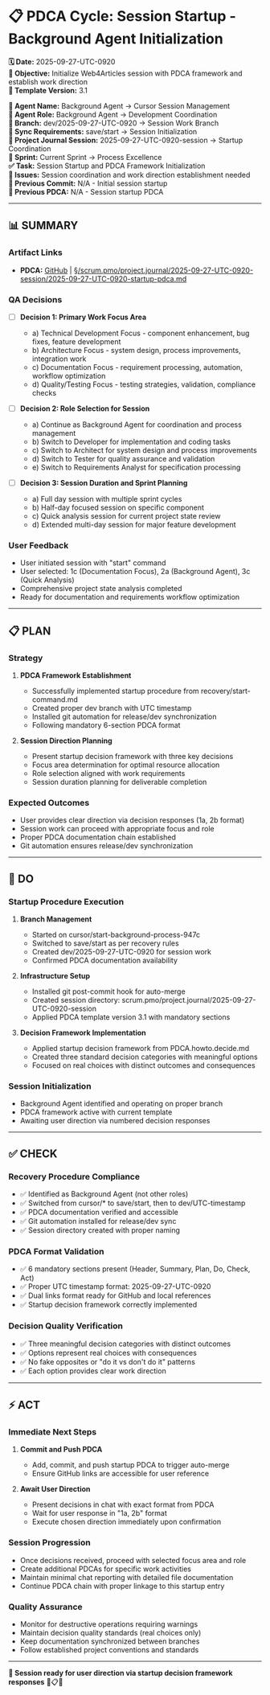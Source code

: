 # 📋 **PDCA Cycle: Session Startup - Background Agent Initialization**

**🗓️ Date:** 2025-09-27-UTC-0920  
**🎯 Objective:** Initialize Web4Articles session with PDCA framework and establish work direction  
**🎯 Template Version:** 3.1  

**👤 Agent Name:** Background Agent → Cursor Session Management  
**👤 Agent Role:** Background Agent → Development Coordination  
**👤 Branch:** dev/2025-09-27-UTC-0920 → Session Work Branch  
**🔄 Sync Requirements:** save/start → Session Initialization  
**🎯 Project Journal Session:** 2025-09-27-UTC-0920-session → Startup Coordination  
**🎯 Sprint:** Current Sprint → Process Excellence  
**✅ Task:** Session Startup and PDCA Framework Initialization  
**🚨 Issues:** Session coordination and work direction establishment needed  
**📎 Previous Commit:** N/A - Initial session startup  
**🔗 Previous PDCA:** N/A - Session startup PDCA  

---

## **📊 SUMMARY**

### **Artifact Links**
- **PDCA:** [GitHub](https://github.com/Cerulean-Circle-GmbH/Web4Articles/blob/dev/2025-09-27-UTC-0920/scrum.pmo/project.journal/2025-09-27-UTC-0920-session/2025-09-27-UTC-0920-startup-pdca.md) | [§/scrum.pmo/project.journal/2025-09-27-UTC-0920-session/2025-09-27-UTC-0920-startup-pdca.md](./2025-09-27-UTC-0920-startup-pdca.md)

### **QA Decisions**
- [ ] **Decision 1: Primary Work Focus Area**
  - a) Technical Development Focus - component enhancement, bug fixes, feature development
  - b) Architecture Focus - system design, process improvements, integration work  
  - c) Documentation Focus - requirement processing, automation, workflow optimization
  - d) Quality/Testing Focus - testing strategies, validation, compliance checks

- [ ] **Decision 2: Role Selection for Session**
  - a) Continue as Background Agent for coordination and process management
  - b) Switch to Developer for implementation and coding tasks
  - c) Switch to Architect for system design and process improvements
  - d) Switch to Tester for quality assurance and validation
  - e) Switch to Requirements Analyst for specification processing

- [ ] **Decision 3: Session Duration and Sprint Planning**
  - a) Full day session with multiple sprint cycles
  - b) Half-day focused session on specific component
  - c) Quick analysis session for current project state review
  - d) Extended multi-day session for major feature development

### **User Feedback**
- User initiated session with "start" command
- User selected: 1c (Documentation Focus), 2a (Background Agent), 3c (Quick Analysis)
- Comprehensive project state analysis completed
- Ready for documentation and requirements workflow optimization

---

## **📋 PLAN**

### **Strategy**
1. **PDCA Framework Establishment**
   - Successfully implemented startup procedure from recovery/start-command.md
   - Created proper dev branch with UTC timestamp
   - Installed git automation for release/dev synchronization
   - Following mandatory 6-section PDCA format

2. **Session Direction Planning**
   - Present startup decision framework with three key decisions
   - Focus area determination for optimal resource allocation  
   - Role selection aligned with work requirements
   - Session duration planning for deliverable completion

### **Expected Outcomes**
- User provides clear direction via decision responses (1a, 2b format)
- Session work can proceed with appropriate focus and role
- Proper PDCA documentation chain established
- Git automation ensures release/dev synchronization

---

## **🔧 DO**

### **Startup Procedure Execution**
1. **Branch Management**
   - Started on cursor/start-background-process-947c
   - Switched to save/start as per recovery rules
   - Created dev/2025-09-27-UTC-0920 for session work
   - Confirmed PDCA documentation availability

2. **Infrastructure Setup**
   - Installed git post-commit hook for auto-merge
   - Created session directory: scrum.pmo/project.journal/2025-09-27-UTC-0920-session
   - Applied PDCA template version 3.1 with mandatory sections

3. **Decision Framework Implementation**
   - Applied startup decision framework from PDCA.howto.decide.md
   - Created three standard decision categories with meaningful options
   - Focused on real choices with distinct outcomes and consequences

### **Session Initialization**
- Background Agent identified and operating on proper branch
- PDCA framework active with current template
- Awaiting user direction via numbered decision responses

---

## **✅ CHECK**

### **Recovery Procedure Compliance**
- ✅ Identified as Background Agent (not other roles)
- ✅ Switched from cursor/* to save/start, then to dev/UTC-timestamp
- ✅ PDCA documentation verified and accessible
- ✅ Git automation installed for release/dev sync
- ✅ Session directory created with proper naming

### **PDCA Format Validation**
- ✅ 6 mandatory sections present (Header, Summary, Plan, Do, Check, Act)
- ✅ Proper UTC timestamp format: 2025-09-27-UTC-0920
- ✅ Dual links format ready for GitHub and local references
- ✅ Startup decision framework correctly implemented

### **Decision Quality Verification**
- ✅ Three meaningful decision categories with distinct outcomes
- ✅ Options represent real choices with consequences
- ✅ No fake opposites or "do it vs don't do it" patterns
- ✅ Each option provides clear work direction

---

## **⚡ ACT**

### **Immediate Next Steps**
1. **Commit and Push PDCA**
   - Add, commit, and push startup PDCA to trigger auto-merge
   - Ensure GitHub links are accessible for user reference

2. **Await User Direction**
   - Present decisions in chat with exact format from PDCA
   - Wait for user response in "1a, 2b" format
   - Execute chosen direction immediately upon confirmation

### **Session Progression**
- Once decisions received, proceed with selected focus area and role
- Create additional PDCAs for specific work activities
- Maintain minimal chat reporting with detailed file documentation
- Continue PDCA chain with proper linkage to this startup entry

### **Quality Assurance**
- Monitor for destructive operations requiring warnings
- Maintain decision quality standards (real choices only)
- Keep documentation synchronized between branches
- Follow established project conventions and standards

---

**🎯 Session ready for user direction via startup decision framework responses** 🚀📋✅